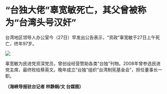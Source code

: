 # “台独大佬”辜宽敏死亡，其父曾被称为“台湾头号汉奸”

台湾地区领导人办公室今（27日）早发出公告表示，“资政”辜宽敏于27日上午死亡，终年97岁。

![](https://inews.gtimg.com/om_bt/O_LVVZWCgLESVlhBuboqwTy3rdBXadHKZy2JsQ1berrrkAA/1000)

辜宽敏为民进党资深党员，曾创设经营赞助各类“台独”刊物。2008年曾参选民进党主席，最终败给蔡英文。晚年成立“台独”组织“台湾制宪基金会”，担任董事长一职。

**（海峡导报驻台记者 林静娴/文 台媒图）**

